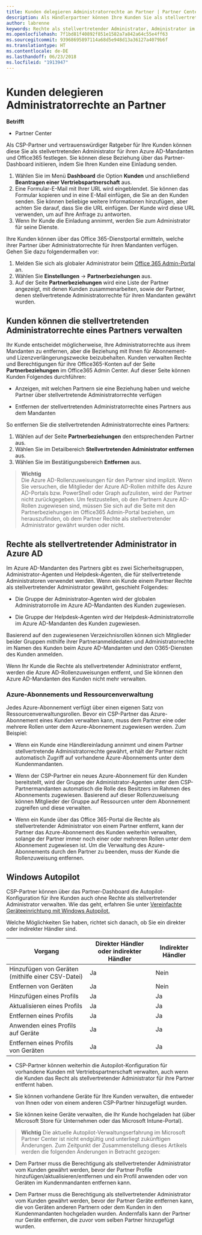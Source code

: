 ```yaml
---
title: Kunden delegieren Administratorrechte an Partner | Partner Center
description: Als Händlerpartner können Ihre Kunden Sie als stellvertretenden Administrator festlegen. Sie können außerdem Berechtigungen entfernen.
author: labrenne
keywords: Rechte als stellvertretender Administrator, Administrator im Namen von, Berechtigungen entfernen
ms.openlocfilehash: 7f1bd81f40892f851e1582a7a842a64c55e4ff63
ms.sourcegitcommit: 93968695897114a68d5e948d13a36127a4079b6f
ms.translationtype: HT
ms.contentlocale: de-DE
ms.lasthandoff: 06/23/2018
ms.locfileid: "1913947"
---
```

# <a name="customers-delegate-administration-privileges-to-partners"></a>Kunden delegieren Administratorrechte an Partner

**Betrifft**

-  Partner Center

Als CSP-Partner und vertrauenswürdiger Ratgeber für Ihre Kunden können diese Sie als stellvertretenden Administrator für ihren Azure AD-Mandanten und Office365 festlegen. Sie können diese Beziehung über das Partner-Dashboard initiieren, indem Sie Ihren Kunden eine Einladung senden. 

1. Wählen Sie im Menü **Dashboard** die Option **Kunden** und anschließend **Beantragen einer Vertriebspartnerschaft** aus.
2. Eine Formular-E-Mail mit Ihrer URL wird eingeblendet. Sie können das Formular kopieren und in eine E-Mail einfügen, die Sie an den Kunden senden. Sie können beliebige weitere Informationen hinzufügen, aber achten Sie darauf, dass Sie die URL einfügen. Der Kunde wird diese URL verwenden, um auf Ihre Anfrage zu antworten.  
3. Wenn Ihr Kunde die Einladung annimmt, werden Sie zum Administrator für seine Dienste.

Ihre Kunden können über das Office 365-Dienstportal ermitteln, welche ihrer Partner über Administratorrechte für ihren Mandanten verfügen. Gehen Sie dazu folgendermaßen vor:

1. Melden Sie sich als globaler Administrator beim [Office 365 Admin-Portal](https://portal.office.com/adminportal) an.
2. Wählen Sie **Einstellungen** → **Partnerbeziehungen** aus.
3. Auf der Seite **Partnerbeziehungen** wird eine Liste der Partner angezeigt, mit denen Kunden zusammenarbeiten, sowie der Partner, denen stellvertretende Administratorrechte für ihren Mandanten gewährt wurden.

## <a name="customers-can-manage-a-partners-delegated-admin-privileges"></a>Kunden können die stellvertretenden Administratorrechte eines Partners verwalten 

Ihr Kunde entscheidet möglicherweise, Ihre Administratorrechte aus ihrem Mandanten zu entfernen, aber die Beziehung mit Ihnen für Abonnement- und Lizenzverlängerungszwecke beizubehalten. Kunden verwalten Rechte und Berechtigungen für ihre Office365-Konten auf der Seite **Partnerbeziehungen** im Office365 Admin Center. Auf dieser Seite können Kunden Folgendes durchführen:

- Anzeigen, mit welchen Partnern sie eine Beziehung haben und welche Partner über stellvertretende Administratorrechte verfügen

- Entfernen der stellvertretenden Administratorrechte eines Partners aus dem Mandanten

So entfernen Sie die stellvertretenden Administratorrechte eines Partners:

1. Wählen auf der Seite **Partnerbeziehungen** den entsprechenden Partner aus.
2. Wählen Sie im Detailbereich **Stellvertretenden Administrator entfernen** aus.
3. Wählen Sie im Bestätigungsbereich **Entfernen** aus.

>**Wichtig**<br>
Die Azure AD-Rollenzuweisungen für den Partner sind implizit. Wenn Sie versuchen, die Mitglieder der Azure AD-Rollen mithilfe des Azure AD-Portals bzw. PowerShell oder Graph aufzulisten, wird der Partner nicht zurückgegeben. Um festzustellen, ob den Partnern Azure AD-Rollen zugewiesen sind, müssen Sie sich auf die Seite mit den Partnerbeziehungen im Office365 Admin-Portal beziehen, um herauszufinden, ob dem Partner Rechte als stellvertretender Administrator gewährt wurden oder nicht.

## <a name="delegated-admin-privileges-in-azure-ad"></a>Rechte als stellvertretender Administrator in Azure AD 

Im Azure AD-Mandanten des Partners gibt es zwei Sicherheitsgruppen, Administrator-Agenten und Helpdesk-Agenten, die für stellvertretende Administratoren verwendet werden. Wenn ein Kunde einem Partner Rechte als stellvertretender Administrator gewährt, geschieht Folgendes:

- Die Gruppe der Administrator-Agenten wird der globalen Administratorrolle im Azure AD-Mandanten des Kunden zugewiesen.

- Die Gruppe der Helpdesk-Agenten wird der Helpdesk-Administratorrolle im Azure AD-Mandanten des Kunden zugewiesen.

Basierend auf den zugewiesenen Verzeichnisrollen können sich Mitglieder beider Gruppen mithilfe ihrer Partneranmeldedaten und Administratorrechte im Namen des Kunden beim Azure AD-Mandanten und den O365-Diensten des Kunden anmelden.

Wenn Ihr Kunde die Rechte als stellvertretender Administrator entfernt, werden die Azure AD-Rollenzuweisungen entfernt, und Sie können den Azure AD-Mandanten des Kunden nicht mehr verwalten.

### <a name="azure-subscriptions-and-resource-management"></a>Azure-Abonnements und Ressourcenverwaltung

Jedes Azure-Abonnement verfügt über einen eigenen Satz von Ressourcenverwaltungsrollen. Bevor ein CSP-Partner das Azure-Abonnement eines Kunden verwalten kann, muss dem Partner eine oder mehrere Rollen unter dem Azure-Abonnement zugewiesen werden. Zum Beispiel:

- Wenn ein Kunde eine Händlereinladung annimmt und einem Partner stellvertretende Administratorrechte gewährt, erhält der Partner nicht automatisch Zugriff auf vorhandene Azure-Abonnements unter dem Kundenmandanten.

- Wenn der CSP-Partner ein neues Azure-Abonnement für den Kunden bereitstellt, wird der Gruppe der Administrator-Agenten unter dem CSP-Partnermandanten automatisch die Rolle des Besitzers im Rahmen des Abonnements zugewiesen. Basierend auf dieser Rollenzuweisung können Mitglieder der Gruppe auf Ressourcen unter dem Abonnement zugreifen und diese verwalten.

- Wenn ein Kunde über das Office 365-Portal die Rechte als stellvertretender Administrator von einem Partner entfernt, kann der Partner das Azure-Abonnement des Kunden weiterhin verwalten, solange der Partner immer noch einer oder mehreren Rollen unter dem Abonnement zugewiesen ist. Um die Verwaltung des Azure-Abonnements durch den Partner zu beenden, muss der Kunde die Rollenzuweisung entfernen.

## <a name="windows-autopilot"></a>Windows Autopilot 

CSP-Partner können über das Partner-Dashboard die Autopilot-Konfiguration für ihre Kunden auch ohne Rechte als stellvertretender Administrator verwalten. Wie das geht, erfahren Sie unter [Vereinfachte Geräteeinrichtung mit Windows Autopilot.](https://docs.microsoft.com/partner-center/autopilot)

Welche Möglichkeiten Sie haben, richtet sich danach, ob Sie ein direkter oder indirekter Händler sind.

|**Vorgang**   |**Direkter Händler oder indirekter Händler**   |**Indirekter Händler**   |
|-----------------|-----------------------------------| -----------------------------|
|Hinzufügen von Geräten (mithilfe einer CSV-Datei)  |Ja      |Nein|
|Entfernen von Geräten   |Ja   |Nein|
|Hinzufügen eines Profils   |Ja   | Ja   |
|Aktualisieren eines Profils   |Ja    |Ja   |
|Entfernen eines Profils   |Ja   |Ja   |
|Anwenden eines Profils auf Geräte   |Ja   |Ja   |
|Entfernen eines Profils von Geräten   |Ja   |Ja   | 

- CSP-Partner können weiterhin die Autopilot-Konfiguration für vorhandene Kunden mit Vertriebspartnerschaft verwalten, auch wenn die Kunden das Recht als stellvertretender Administrator für ihre Partner entfernt haben.

- Sie können vorhandene Geräte für Ihre Kunden verwalten, die entweder von Ihnen oder von einem anderen CSP-Partner hinzugefügt wurden.

- Sie können keine Geräte verwalten, die Ihr Kunde hochgeladen hat (über Microsoft Store für Unternehmen oder das Microsoft Intune-Portal).

>**Wichtig** Die aktuelle Autopilot-Verwaltungserfahrung im Microsoft Partner Center ist nicht endgültig und unterliegt zukünftigen Änderungen. Zum Zeitpunkt der Zusammenstellung dieses Artikels werden die folgenden Änderungen in Betracht gezogen:

  - Dem Partner muss die Berechtigung als stellvertretender Administrator vom Kunden gewährt werden, bevor der Partner Profile hinzufügen/aktualisieren/entfernen und ein Profil anwenden oder von Geräten im Kundenmandanten entfernen kann.

- Dem Partner muss die Berechtigung als stellvertretender Administrator vom Kunden gewährt werden, bevor der Partner Geräte entfernen kann, die von Geräten anderen Partnern oder dem Kunden in den Kundenmandanten hochgeladen wurden. Andernfalls kann der Partner nur Geräte entfernen, die zuvor vom selben Partner hinzugefügt wurden.
